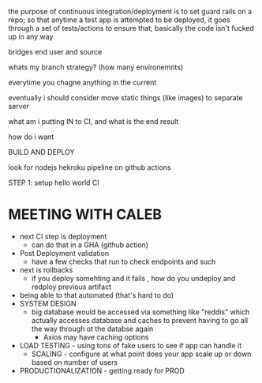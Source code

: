 the purpose of continuous integration/deployment is to set guard rails on a repo; so that anytime a test app is attempted to be deployed, it goes through a set of tests/actions to ensure that, basically the code isn't fucked up in any way

bridges end user and source

whats my branch strategy? (how many environemnts)

everytime you chagne anything in the current 

eventually i should consider move static things (like images) to separate server

what am i putting IN to CI, and what is the end result

how do i want 

BUILD AND DEPLOY

look for nodejs hekroku pipeline on github actions

STEP 1: setup hello world CI

# MEETING WITH CALEB
- next CI step is deployment
	- can do that in a GHA (github action)
- Post Deployment validation
	- have a few checks that run to check endpoints and such
- next is rollbacks
	- if you deploy somehting and it fails , how do you undeploy and redploy previous artifact
- being able to that automated (that's hard to do)
- SYSTEM DESIGN
	- big database would be accessed via something like "reddis" which actually accesses database and caches to prevent having to go all the way through ot the databse again
		- Axios may have caching options
- LOAD TESTING - using tons of fake users to see if app can handle it
	- SCALING - configure at what point does your app scale up or down based on number of users
- PRODUCTIONALIZATION - getting ready for PROD